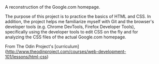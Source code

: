 A reconstruction of the Google.com homepage.

The purpose of this project is to practice the basics of HTML and CSS. In addition, the project helps me familiarize myself with Git and the browser's developer tools (e.g. Chrome DevTools, Firefox Developer Tools), specifically using the developer tools to edit CSS on the fly and for analyzing the CSS files of the actual Google.com homepage.

From The Odin Project's [curriculum] (http://www.theodinproject.com/courses/web-development-101/lessons/html-css)